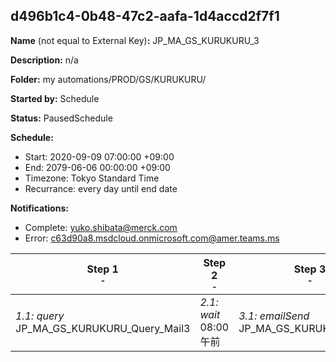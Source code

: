 ## d496b1c4-0b48-47c2-aafa-1d4accd2f7f1

**Name** (not equal to External Key)**:** JP_MA_GS_KURUKURU_3

**Description:** n/a

**Folder:** my automations/PROD/GS/KURUKURU/

**Started by:** Schedule

**Status:** PausedSchedule

**Schedule:**

* Start: 2020-09-09 07:00:00 +09:00
* End: 2079-06-06 00:00:00 +09:00
* Timezone: Tokyo Standard Time
* Recurrance: every day until end date

**Notifications:**

* Complete: yuko.shibata@merck.com
* Error: c63d90a8.msdcloud.onmicrosoft.com@amer.teams.ms

| Step 1<br>_<small>-</small>_ | Step 2<br>_<small>-</small>_ | Step 3<br>_<small>-</small>_ | Step 4<br>_<small>-</small>_ |
| --- | --- | --- | --- |
| _1.1: query_<br>JP_MA_GS_KURUKURU_Query_Mail3 | _2.1: wait_<br>08:00 午前 | _3.1: emailSend_<br>JP_MA_GS_KURUKURU_Mail3 | _4.1: query_<br>JP_MA_GS_KURUKURU_Update_SentFlg3 |
